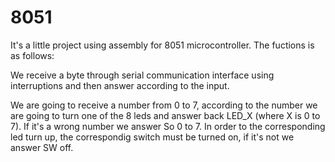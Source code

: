 # 8051
It's a little project using assembly for 8051 microcontroller.
The fuctions is as follows:

We receive a byte through serial communication interface using interruptions and then answer according to the input.

We are going to receive a number from 0 to 7, according to the number we are going to turn one of the 8 leds and answer back
LED_X (where X is 0 to 7). If it's a wrong number we answer So 0 to 7. In order to the corresponding led turn up, the correspondig
switch must be turned on, if it's not we answer SW off.
